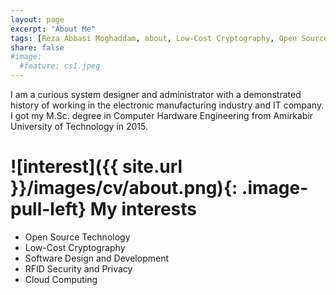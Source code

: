 ```yaml
---
layout: page
excerpt: "About Me"
tags: [Reza Abbasi Moghaddam, about, Low-Cost Cryptography, Open Source Technology]
share: false
#image:
  #feature: cs1.jpeg
---
```




I am a curious system designer and administrator with a demonstrated history of working in the electronic manufacturing industry and IT company. I got my M.Sc. degree in Computer Hardware Engineering from Amirkabir University of Technology in 2015.

# ![interest]({{ site.url }}/images/cv/about.png){: .image-pull-left} My interests

+ Open Source Technology
+ Low-Cost Cryptography
+ Software Design and Development
+ RFID Security and Privacy
+ Cloud Computing
